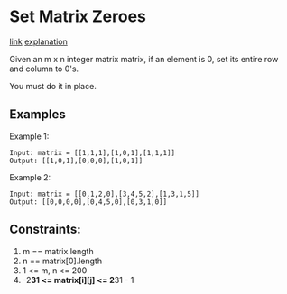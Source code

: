 # Set Matrix Zeroes

[link](https://leetcode.com/problems/set-matrix-zeroes/description/)
[explanation](https://takeuforward.org/data-structure/set-matrix-zero/)

Given an m x n integer matrix matrix, if an element is 0, set its entire row and column to 0's.

You must do it in place.

## Examples

Example 1:

```
Input: matrix = [[1,1,1],[1,0,1],[1,1,1]]
Output: [[1,0,1],[0,0,0],[1,0,1]]
```

Example 2:

```
Input: matrix = [[0,1,2,0],[3,4,5,2],[1,3,1,5]]
Output: [[0,0,0,0],[0,4,5,0],[0,3,1,0]]
```

## Constraints:

1. m == matrix.length
2. n == matrix[0].length
3. 1 <= m, n <= 200
4. -2**31 <= matrix[i][j] <= 2**31 - 1
